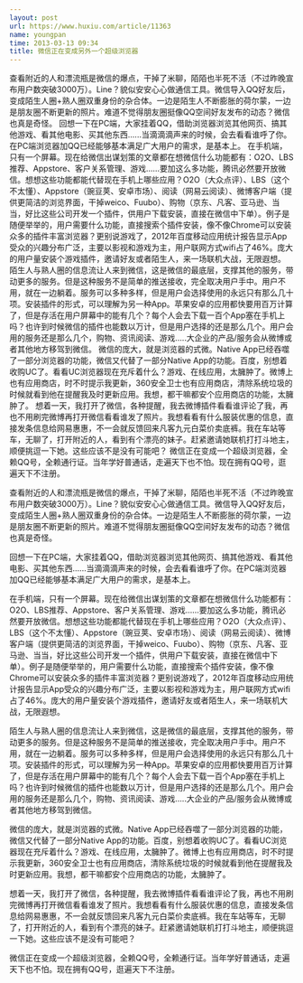 ```yaml
---
layout: post
url: https://www.huxiu.com/article/11363
name: youngpan
time: 2013-03-13 09:34
title: 微信正在变成另外一个超级浏览器
---
```

查看附近的人和漂流瓶是微信的爆点，干掉了米聊，陌陌也半死不活（不过昨晚宣布用户数突破3000万）。Line？貌似安安心心做通信工具。微信导入QQ好友后，变成陌生人圈+熟人圈双重身份的杂合体。一边是陌生人不断膨胀的荷尔蒙，一边是朋友圈不断更新的照片。难道不觉得朋友圈挺像QQ空间好友发布的动态？微信也真是奇怪。 回想一下在PC端，大家挂着QQ，借助浏览器浏览其他网页、搞其他游戏、看其他电影、买其他东西......当滴滴滴声来的时候，会去看看谁呼了你。在PC端浏览器加QQ已经能够基本满足广大用户的需求，是基本上。 在手机端，只有一个屏幕。现在给微信出谋划策的文章都在想微信什么功能都有：O2O、LBS推荐、Appstore、客户关系管理、游戏……要加这么多功能，腾讯必然要开放微信。想想这些功能都能代替现在手机上哪些应用？O2O（大众点评）、LBS（这个不太懂）、Appstore（豌豆荚、安卓市场）、阅读（网易云阅读）、微博客户端（提供更简洁的浏览界面，干掉weico、Fuubo）、购物（京东、凡客、亚马逊、当当，好比这些公司开发一个插件，供用户下载安装，直接在微信中下单）。例子是随便举举的，用户需要什么功能，直接搜索个插件安装，像不像Chrome可以安装众多的插件丰富浏览器？更别说游戏了，2012年百度移动应用统计报告显示App受众的兴趣分布广泛，主要以影视和游戏为主，用户联网方式wifi占了46%。庞大的用户量安装个游戏插件，邀请好友或者陌生人，来一场联机大战，无限遐想。 陌生人与熟人圈的信息流让人来到微信，这是微信的最底层，支撑其他的服务，带动更多的服务。但是这种服务不是简单的推送接收，完全取决用户手中。用户不用，就在一边躺着。服务可以多种多样，但是用户会选择使用的永远只有那么几十项。安装插件的形式，可以理解为另一种App。苹果安卓的应用都快要用百万计算了，但是存活在用户屏幕中的能有几个？每个人会去下载一百个App塞在手机上吗？也许到时候微信的插件也能数以万计，但是用户选择的还是那么几个。用户会用的服务还是那么几个，购物、资讯阅读、游戏…..大企业的产品/服务会从微博或者其他地方移驾到微信。 微信的庞大，就是浏览器的式微。Native App已经吞噬了一部分浏览器的功能，微信又代替了一部分Native App的功能。百度，别想着收购UC了。看看UC浏览器现在充斥着什么？游戏、在线应用，太臃肿了。微博上也有应用商店，时不时提示我更新，360安全卫士也有应用商店，清除系统垃圾的时候就看到他在提醒我及时更新应用。我想，都干嘛都安个应用商店的功能，太臃肿了。 想着一天，我打开了微信，各种提醒，我去微博插件看看谁评论了我，再也不用刷完微博再打开微信看看谁发了照片。我想看看有什么服装优惠的信息，直接发条信息给网易惠惠，不一会就反馈回来凡客九元白菜价卖底裤。我在车站等车，无聊了，打开附近的人，看到有个漂亮的妹子。赶紧邀请她联机打打斗地主，顺便挑逗一下她。这些应该不是没有可能吧？ 微信正在变成一个超级浏览器，全赖QQ号，全赖通行证。当年学好普通话，走遍天下也不怕。现在拥有QQ号，逛遍天下不注册。

查看附近的人和漂流瓶是微信的爆点，干掉了米聊，陌陌也半死不活（不过昨晚宣布用户数突破3000万）。Line？貌似安安心心做通信工具。微信导入QQ好友后，变成陌生人圈+熟人圈双重身份的杂合体。一边是陌生人不断膨胀的荷尔蒙，一边是朋友圈不断更新的照片。难道不觉得朋友圈挺像QQ空间好友发布的动态？微信也真是奇怪。

回想一下在PC端，大家挂着QQ，借助浏览器浏览其他网页、搞其他游戏、看其他电影、买其他东西......当滴滴滴声来的时候，会去看看谁呼了你。在PC端浏览器加QQ已经能够基本满足广大用户的需求，是基本上。

在手机端，只有一个屏幕。现在给微信出谋划策的文章都在想微信什么功能都有：O2O、LBS推荐、Appstore、客户关系管理、游戏……要加这么多功能，腾讯必然要开放微信。想想这些功能都能代替现在手机上哪些应用？O2O（大众点评）、LBS（这个不太懂）、Appstore（豌豆荚、安卓市场）、阅读（网易云阅读）、微博客户端（提供更简洁的浏览界面，干掉weico、Fuubo）、购物（京东、凡客、亚马逊、当当，好比这些公司开发一个插件，供用户下载安装，直接在微信中下单）。例子是随便举举的，用户需要什么功能，直接搜索个插件安装，像不像Chrome可以安装众多的插件丰富浏览器？更别说游戏了，2012年百度移动应用统计报告显示App受众的兴趣分布广泛，主要以影视和游戏为主，用户联网方式wifi占了46%。庞大的用户量安装个游戏插件，邀请好友或者陌生人，来一场联机大战，无限遐想。

陌生人与熟人圈的信息流让人来到微信，这是微信的最底层，支撑其他的服务，带动更多的服务。但是这种服务不是简单的推送接收，完全取决用户手中。用户不用，就在一边躺着。服务可以多种多样，但是用户会选择使用的永远只有那么几十项。安装插件的形式，可以理解为另一种App。苹果安卓的应用都快要用百万计算了，但是存活在用户屏幕中的能有几个？每个人会去下载一百个App塞在手机上吗？也许到时候微信的插件也能数以万计，但是用户选择的还是那么几个。用户会用的服务还是那么几个，购物、资讯阅读、游戏…..大企业的产品/服务会从微博或者其他地方移驾到微信。

微信的庞大，就是浏览器的式微。Native App已经吞噬了一部分浏览器的功能，微信又代替了一部分Native App的功能。百度，别想着收购UC了。看看UC浏览器现在充斥着什么？游戏、在线应用，太臃肿了。微博上也有应用商店，时不时提示我更新，360安全卫士也有应用商店，清除系统垃圾的时候就看到他在提醒我及时更新应用。我想，都干嘛都安个应用商店的功能，太臃肿了。

想着一天，我打开了微信，各种提醒，我去微博插件看看谁评论了我，再也不用刷完微博再打开微信看看谁发了照片。我想看看有什么服装优惠的信息，直接发条信息给网易惠惠，不一会就反馈回来凡客九元白菜价卖底裤。我在车站等车，无聊了，打开附近的人，看到有个漂亮的妹子。赶紧邀请她联机打打斗地主，顺便挑逗一下她。这些应该不是没有可能吧？

微信正在变成一个超级浏览器，全赖QQ号，全赖通行证。当年学好普通话，走遍天下也不怕。现在拥有QQ号，逛遍天下不注册。

